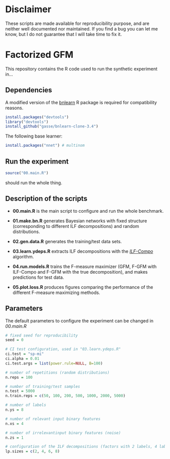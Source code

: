 # Disclaimer

These scripts are made available for reproducibility purpose, and are neither well documented nor maintained. If you find a bug you can let me know, but I do not guarantee that I will take time to fix it.


# Factorized GFM

This repository contains the R code used to run the synthetic experiment in...

## Dependencies

A modified version of the [bnlearn](http://www.bnlearn.com/) R package is required for compatibility reasons.

``` R
install.packages("devtools")
library("devtools")
install_github("gasse/bnlearn-clone-3.4")
```

The following base learner:

``` R
install.packages("nnet") # multinom
```

## Run the experiment

``` R
source("00.main.R")
```

should run the whole thing.


## Description of the scripts

* **00.main.R**
is the main script to configure and run the whole benchmark.

* **01.make.bn.R**
generates Bayesian networks with fixed structure (corresponding to different ILF decompositions) and random distributions.

* **02.gen.data.R**
generates the training/test data sets.

* **03.learn.ydeps.R**
extracts ILF decompositions with the [*ILF-Compo*](http://jmlr.org/proceedings/papers/v37/gasse15.html) algorithm.

* **04.run.models.R**
trains the F-measure maximizer (GFM, F-GFM with ILF-Compo and F-GFM with the true decomposition), and makes predictions for test data.

* **05.plot.loss.R**
produces figures comparing the performance of the different F-measure maximizing methods.


## Parameters

The default parameters to configure the experiment can be changed in *00.main.R*

``` R
# fixed seed for reproducibility
seed = 0

# CI test configuration, used in "03.learn.ydeps.R"
ci.test = "sp-mi"
ci.alpha = 0.01
ci.test.args = list(power.rule=NULL, B=100)

# number of repetitions (random distributions)
n.reps = 100

# number of training/test samples
n.test = 5000
n.train.reps = c(50, 100, 200, 500, 1000, 2000, 5000)

# number of labels
n.ys = 8

# number of relevant input binary features
n.xs = 4

# number of irrelevantinput binary features (noise)
n.zs = 1

# configuration of the ILF decompositions (factors with 2 labels, 4 labels etc.)
lp.sizes = c(2, 4, 6, 8)

```
